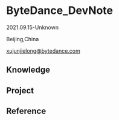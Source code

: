 # ByteDance_DevNote

2021.09.15-Unknown

Beijing,China

xujunjielong@bytedance.com

## Knowledge



## Project



## Reference

